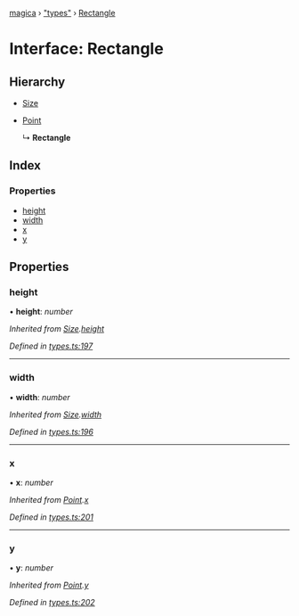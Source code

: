 [magica](../README.md) › ["types"](../modules/_types_.md) › [Rectangle](_types_.rectangle.md)

# Interface: Rectangle

## Hierarchy

* [Size](_types_.size.md)

* [Point](_types_.point.md)

  ↳ **Rectangle**

## Index

### Properties

* [height](_types_.rectangle.md#height)
* [width](_types_.rectangle.md#width)
* [x](_types_.rectangle.md#x)
* [y](_types_.rectangle.md#y)

## Properties

###  height

• **height**: *number*

*Inherited from [Size](_types_.size.md).[height](_types_.size.md#height)*

*Defined in [types.ts:197](https://github.com/cancerberoSgx/magica/blob/19bf60b/src/types.ts#L197)*

___

###  width

• **width**: *number*

*Inherited from [Size](_types_.size.md).[width](_types_.size.md#width)*

*Defined in [types.ts:196](https://github.com/cancerberoSgx/magica/blob/19bf60b/src/types.ts#L196)*

___

###  x

• **x**: *number*

*Inherited from [Point](_types_.point.md).[x](_types_.point.md#x)*

*Defined in [types.ts:201](https://github.com/cancerberoSgx/magica/blob/19bf60b/src/types.ts#L201)*

___

###  y

• **y**: *number*

*Inherited from [Point](_types_.point.md).[y](_types_.point.md#y)*

*Defined in [types.ts:202](https://github.com/cancerberoSgx/magica/blob/19bf60b/src/types.ts#L202)*
